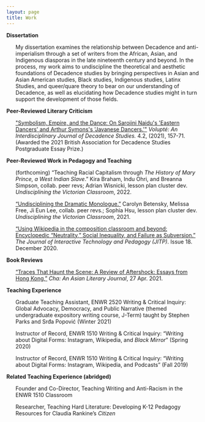 ```yaml
---
layout: page
title: Work
---
```

<p><b>Dissertation</b></p>
<ul>My dissertation examines the relationship between Decadence and anti-imperialism through a set of writers from the African, Asian, and Indigenous diasporas in the late nineteenth century and beyond. In the process, my work aims to undiscipline the theoretical and aesthetic foundations of Decadence studies by bringing perspectives in Asian and Asian American studies, Black studies, Indigenous studies, Latinx Studies, and queer/quare theory to bear on our understanding of Decadence, as well as elucidating how Decadence studies might in turn support the development of those fields.</ul>
<p><b>Peer-Reviewed Literary Criticism</b></p>
<ul><a href="https://journals.gold.ac.uk/index.php/volupte/article/view/1592">"Symbolism, Empire, and the Dance: On Sarojini Naidu's 'Eastern Dancers' and Arthur Symons's 'Javanese Dancers.'"</a> <i>Volupté: An Interdisciplinary Journal of Decadence Studies.</i> 4.2, (2021), 157-71. (Awarded the 2021 British Association for Decadence Studies Postgraduate Essay Prize.)</ul>
<p><b>Peer-Reviewed Work in Pedagogy and Teaching</b></p>
<ul>(forthcoming) “Teaching Racial Capitalism through <i>The History of Mary Prince, a West Indian Slave</i>.” Kira Braham, Indu Ohri, and Breanna Simpson, collab. peer revs; Adrian Wisnicki, lesson plan cluster dev. <i>Undisciplining the Victorian Classroom</i>, 2022. </ul>
<ul><a href="https://undiscipliningvc.org/html/lesson_plans/africa_dramatic_monologue.html">“Undisciplining the Dramatic Monologue.”</a> Carolyn Betensky, Melissa Free, Ji Eun Lee, collab. peer revs.; Sophia Hsu, lesson plan cluster dev. <i>Undisciplining the Victorian Classroom</i>, 2021.</ul>
<ul><a href="https://jitp.commons.gc.cuny.edu/using-wikipedia-in-the-composition-classroom-and-beyond-encyclopedic-neutrality-social-inequality-and-failure-as-subversion/">“Using Wikipedia in the composition classroom and beyond: Encyclopedic “Neutrality,” Social Inequality, and Failure as Subversion.”</a> <i>The Journal of Interactive Technology and Pedagogy (JITP)</i>. Issue 18. December 2020.</ul>
<p><b>Book Reviews</b></p>
<ul><a href="https://chajournal.blog/2021/04/27/hong-kong-aftershock/"> “Traces That Haunt the Scene: A Review of Aftershock: Essays from Hong Kong,”</a> <i>Cha: An Asian Literary Journal</i>, 27 Apr. 2021.</ul>
<p><b>Teaching Experience</b></p>
<ul>Graduate Teaching Assistant, ENWR 2520 Writing & Critical Inquiry: Global Advocacy, Democracy, and Public Narrative (themed undergraduate expository writing course, J-Term) taught by Stephen Parks and Srđa Popović (Winter 2021)</ul>
<ul>Instructor of Record, ENWR 1510 Writing & Critical Inquiry: “Writing about Digital Forms: Instagram, Wikipedia, and <i>Black Mirror</i>” (Spring 2020)</ul>
<ul>Instructor of Record, ENWR 1510 Writing & Critical Inquiry: “Writing about Digital Forms: Instagram, Wikipedia, and Podcasts” (Fall 2019)</ul>
<p><b>Related Teaching Experience (abridged)</b></p>
<ul>Founder and Co-Director, Teaching Writing and Anti-Racism in the ENWR 1510 Classroom</ul> 
<ul>Researcher, Teaching Hard Literature: Developing K-12 Pedagogy Resources for Claudia Rankine’s <i>Citizen</i></ul>
